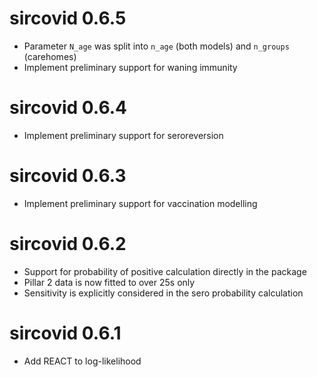 # sircovid 0.6.5

* Parameter `N_age` was split into `n_age` (both models) and `n_groups` (carehomes)
* Implement preliminary support for waning immunity

# sircovid 0.6.4

* Implement preliminary support for seroreversion

# sircovid 0.6.3

* Implement preliminary support for vaccination modelling

# sircovid 0.6.2

* Support for probability of positive calculation directly in the package
* Pillar 2 data is now fitted to over 25s only
* Sensitivity is explicitly considered in the sero probability calculation

# sircovid 0.6.1

* Add REACT to log-likelihood
